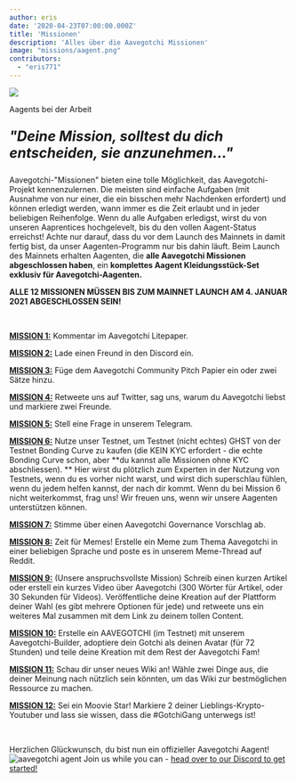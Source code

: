 ```yaml
---
author: eris
date: '2020-04-23T07:00:00.000Z'
title: 'Missionen'
description: 'Alles über die Aavegotchi Missionen'
image: "missions/aagent.png"
contributors:
  - "eris771"
---
```


<div class="headerImageContainer">
<img src="/missions/aagent.png" class="headerImage">
<p class="headerImageText">Aagents bei der Arbeit</p>
</div>

<p style="font-size:25px; font-style: italic;"><b>"Deine Mission, solltest du dich entscheiden, sie anzunehmen..."</b></p>

Aavegotchi-"Missionen" bieten eine tolle Möglichkeit, das Aavegotchi-Projekt kennenzulernen. Die meisten sind einfache Aufgaben (mit Ausnahme von nur einer, die ein bisschen mehr Nachdenken erfordert) und können erledigt werden, wann immer es die Zeit erlaubt und in jeder beliebigen Reihenfolge. Wenn du alle Aufgaben erledigst, wirst du von unseren Aaprentices hochgelevelt, bis du den vollen Aagent-Status erreichst! Achte nur darauf, dass du vor dem Launch des Mainnets in damit fertig bist, da unser Aagenten-Programm nur bis dahin läuft. Beim Launch des Mainnets erhalten Aagenten, die **alle Aavegotchi Missionen abgeschlossen haben**, ein **komplettes Aagent Kleidungsstück-Set exklusiv für Aavegotchi-Aagenten.**

**ALLE 12 MISSIONEN MÜSSEN BIS ZUM MAINNET LAUNCH AM 4. JANUAR 2021 ABGESCHLOSSEN SEIN!**

&nbsp;


[**MISSION 1:**](https://aavegotchi.medium.com/aavegotchi-community-update-3-4d733e8275e) Kommentar im Aavegotchi Litepaper.

[**MISSION 2:**](https://aavegotchi.medium.com/aavegotchi-community-update-4-1744633c3fc4) Lade einen Freund in den Discord ein.

[**MISSION 3:**](https://aavegotchi.medium.com/aavegotchi-community-update-5-39d240b3bd13) Füge dem Aavegotchi Community Pitch Papier ein oder zwei Sätze hinzu.

[**MISSION 4:**](https://aavegotchi.medium.com/aavegotchi-community-update-6-ecece9ba73de) Retweete uns auf Twitter, sag uns, warum du Aavegotchi liebst und markiere zwei Freunde.

[**MISSION 5:**](https://aavegotchi.medium.com/aavegotchi-community-update-7-a8f1ce2b297d) Stell eine Frage in unserem Telegram.

[**MISSION 6:**](https://aavegotchi.medium.com/aavegotchi-community-update-8-8e2bcba353b9) Nutze unser Testnet, um Testnet (nicht echtes) GHST von der Testnet Bonding Curve zu kaufen (die KEIN KYC erfordert - die echte Bonding Curve schon, aber **du kannst alle Missionen ohne KYC abschliessen). ** Hier wirst du plötzlich zum Experten in der Nutzung von Testnets, wenn du es vorher nicht warst, und wirst dich superschlau fühlen, wenn du jedem helfen kannst, der nach dir kommt. Wenn du bei Mission 6 nicht weiterkommst, frag uns! Wir freuen uns, wenn wir unsere Aagenten unterstützen können.

[**MISSION 7:**](https://aavegotchi.medium.com/aavegotchi-community-update-9-3c297c4ae645) Stimme über einen Aavegotchi Governance Vorschlag ab.

[**MISSION 8:**](https://aavegotchi.medium.com/aavegotchi-community-update-10-d0b8af0df301) Zeit für Memes! Erstelle ein Meme zum Thema Aavegotchi in einer beliebigen Sprache und poste es in unserem Meme-Thread auf Reddit.

[**MISSION 9:**](https://aavegotchi.medium.com/aavegotchi-community-update-12-7f85605e33dd) (Unsere anspruchsvollste Mission) Schreib einen kurzen Artikel oder erstell ein kurzes Video über Aavegotchi (300 Wörter für Artikel, oder 30 Sekunden für Videos). Veröffentliche deine Kreation auf der Plattform deiner Wahl (es gibt mehrere Optionen für jede) und retweete uns ein weiteres Mal zusammen mit dem Link zu deinem tollen Content.

[**MISSION 10:**](https://aavegotchi.medium.com/aavegotchi-dev-update-3-mission-10-46bd59837936) Erstelle ein AAVEGOTCHI (im Testnet) mit unserem Aavegotchi-Builder, adoptiere dein Gotchi als deinen Avatar (für 72 Stunden) und teile deine Kreation mit dem Rest der Aavegotchi Fam!

[**MISSION 11:**](https://aavegotchi.medium.com/aavegotchi-community-update-16-b4db0f05b44) Schau dir unser neues Wiki an! Wähle zwei Dinge aus, die deiner Meinung nach nützlich sein könnten, um das Wiki zur bestmöglichen Ressource zu machen.

[**MISSION 12:**](https://aavegotchi.medium.com/aavegotchi-community-update-18-dbaa35b1ed50) Sei ein Moovie Star! Markiere 2 deiner Lieblings-Krypto-Youtuber und lass sie wissen, dass die #GotchiGang unterwegs ist!

&nbsp;

Herzlichen Glückwunsch, du bist nun ein offizieller Aavegotchi Aagent! <img src="/missions/tinyagent.png" alt = "aavegotchi agent" /> Join us while you can - [head over to our Discord to get started!](https://discord.com/invite/NPwnWB6)

&nbsp; &nbsp;
